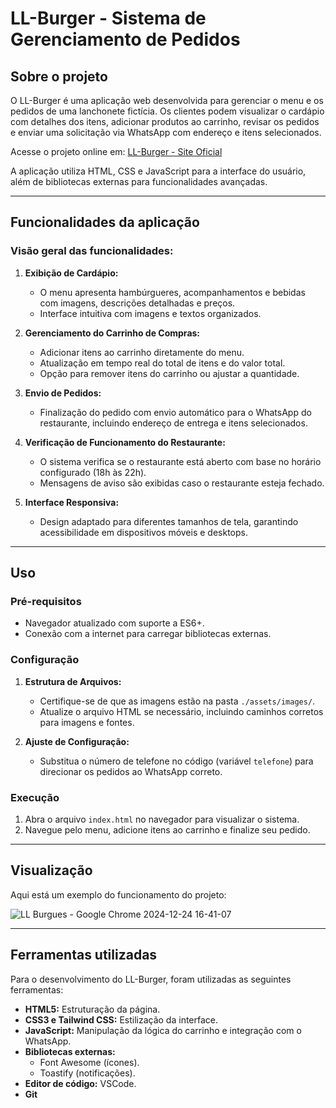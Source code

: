 # LL-Burger - Sistema de Gerenciamento de Pedidos

## Sobre o projeto
O LL-Burger é uma aplicação web desenvolvida para gerenciar o menu e os pedidos de uma lanchonete fictícia. Os clientes podem visualizar o cardápio com detalhes dos itens, adicionar produtos ao carrinho, revisar os pedidos e enviar uma solicitação via WhatsApp com endereço e itens selecionados.

Acesse o projeto online em: [LL-Burger - Site Oficial](https://ll-burguer.vercel.app/)

A aplicação utiliza HTML, CSS e JavaScript para a interface do usuário, além de bibliotecas externas para funcionalidades avançadas.

---

## Funcionalidades da aplicação

### Visão geral das funcionalidades:
1. **Exibição de Cardápio:**
   - O menu apresenta hambúrgueres, acompanhamentos e bebidas com imagens, descrições detalhadas e preços.
   - Interface intuitiva com imagens e textos organizados.

2. **Gerenciamento do Carrinho de Compras:**
   - Adicionar itens ao carrinho diretamente do menu.
   - Atualização em tempo real do total de itens e do valor total.
   - Opção para remover itens do carrinho ou ajustar a quantidade.

3. **Envio de Pedidos:**
   - Finalização do pedido com envio automático para o WhatsApp do restaurante, incluindo endereço de entrega e itens selecionados.

4. **Verificação de Funcionamento do Restaurante:**
   - O sistema verifica se o restaurante está aberto com base no horário configurado (18h às 22h).
   - Mensagens de aviso são exibidas caso o restaurante esteja fechado.

5. **Interface Responsiva:**
   - Design adaptado para diferentes tamanhos de tela, garantindo acessibilidade em dispositivos móveis e desktops.

---

## Uso

### Pré-requisitos
- Navegador atualizado com suporte a ES6+.
- Conexão com a internet para carregar bibliotecas externas.

### Configuração
1. **Estrutura de Arquivos:**
   - Certifique-se de que as imagens estão na pasta `./assets/images/`.
   - Atualize o arquivo HTML se necessário, incluindo caminhos corretos para imagens e fontes.

2. **Ajuste de Configuração:**
   - Substitua o número de telefone no código (variável `telefone`) para direcionar os pedidos ao WhatsApp correto.

### Execução
1. Abra o arquivo `index.html` no navegador para visualizar o sistema.
2. Navegue pelo menu, adicione itens ao carrinho e finalize seu pedido.

---

## Visualização

Aqui está um exemplo do funcionamento do projeto:

![LL Burgues - Google Chrome 2024-12-24 16-41-07](https://github.com/user-attachments/assets/4cd9c3a8-1eb9-461d-83dc-23176bcb0737)

---

## Ferramentas utilizadas

Para o desenvolvimento do LL-Burger, foram utilizadas as seguintes ferramentas:
- **HTML5:** Estruturação da página.
- **CSS3 e Tailwind CSS:** Estilização da interface.
- **JavaScript:** Manipulação da lógica do carrinho e integração com o WhatsApp.
- **Bibliotecas externas:**
  - Font Awesome (ícones).
  - Toastify (notificações).
- **Editor de código:** VSCode.
- **Git**
